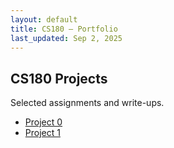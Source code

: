 ```yaml
---
layout: default
title: CS180 — Portfolio
last_updated: Sep 2, 2025
---
```


<section class="hero">
  <h1>CS180 Projects</h1>
  <p class="muted">Selected assignments and write-ups.</p>
</section>

<ul>
  <li><a href="{{ '/cs180/proj0/' | relative_url }}">Project 0</a></li>
  <li><a href="{{ '/cs180/proj1/' | relative_url }}">Project 1</a></li>
</ul>

